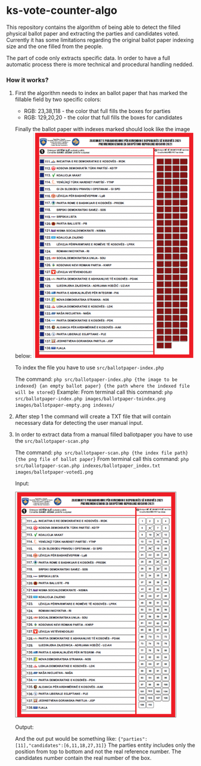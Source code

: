 # ks-vote-counter-algo

This repository contains the algorithm of being able to detect the filled physical ballot paper and extracting the parties and candidates voted. Currently it has some limitations regarding the original ballot paper indexing size and the one filled from the people.

The part of code only extracts specific data. In order to have a full automatic process there is more technical and procedural handling nedded. 

### How it works?

1. First the algorithm needs to index an ballot paper that has marked the fillable field by two specific colors:
    - RGB: 23,38,118 - the color that full fills the boxes for parties
    - RGB: 129,20,20 - the color that full fills the boxes for candidates
    
    Finally the ballot paper with indexes marked should look like the image below:
    ![Alt text](images/ballotpaper-toindex.png?raw=true "The image to index")

   To index the file you have to use `src/ballotpaper-index.php`
   
   The command: `php src/ballotpaper-index.php {the image to be indexed} {an empty ballot paper} {the path where the indexed file will be stored}`
   Example: From terminal call this command: `php src/ballotpaper-index.php images/ballotpaper-toindex.png images/ballotpaper-empty.png indexes/`
   
   
 2. After step 1 the command will create a TXT file that will contain necessary data for detecting the user manual input.
 
 3. In order to extract data from a manual filled ballotpaper you have to use the `src/ballotpaper-scan.php` 
 
    The command: `php src/ballotpaper-scan.php {the index file path} {the png file of ballot paper}`
    From terminal call this command: `php src/ballotpaper-scan.php indexes/ballotpaper_index.txt images/ballotpaper-voted1.png`
    
    Input:
    
    
    ![Alt text](images/ballotpaper-voted1.png?raw=true "An example")

    Output:
    
    And the out put would be something like: `{"parties":[11],"candidates":[6,11,18,27,31]}`
    The parties entity includes only the position from top to bottom and not the real reference number. The candidates number contain the real number of the box.
    
    
  
